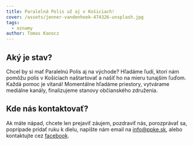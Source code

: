 ```yaml
---
title: Paralelná Polis už aj v Košiciach!
cover: /assets/jenner-vandenhoek-474326-unsplash.jpg
tags:
  - oznamy
author: Tomas Kanocz
---
```


## Aký je stav?

Chcel by si mať Paralelnú Polis aj na východe? Hľadáme ľudí, ktorí nám pomôžu polis v Košiciach naštartovať a našiť ho na mieru tunajším ľuďom. Každá pomoc je vítaná! Momentálne hľadáme priestory, vytvárame mediálne kanály, finalizujeme stanovy občianského združenia.

## Kde nás kontaktovať?

Ak máte nápad, chcete len prejaviť záujem, pozdraviť nás, porozprávať sa, poprípade pridať ruku k dielu, napíšte nám email na [info@ppke.sk](mailto:info@ppke.sk), alebo kontaktujte cez [facebook](https://www.facebook.com/paralelnapoliske).
